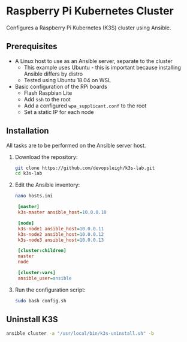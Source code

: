 # Raspberry Pi Kubernetes Cluster

Configures a Raspberry Pi Kubernetes (K3S) cluster using Ansible.

## Prerequisites

- A Linux host to use as an Ansible server, separate to the cluster
  - This example uses Ubuntu - this is important because installing Ansible differs by distro
  - Tested using Ubuntu 18.04 on WSL
- Basic configuration of the RPi boards
  - Flash Raspbian Lite
  - Add `ssh` to the root
  - Add a configured `wpa_supplicant.conf` to the root
  - Set a static IP for each node

## Installation

All tasks are to be performed on the Ansible server host.

1. Download the repository:

   ```sh
   git clone https://github.com/devopsleigh/k3s-lab.git
   cd k3s-lab
   ```

2. Edit the Ansible inventory:

   ```sh
   nano hosts.ini
   ```

   ```ini
    [master]
    k3s-master ansible_host=10.0.0.10

    [node]
    k3s-node1 ansible_host=10.0.0.11
    k3s-node2 ansible_host=10.0.0.12
    k3s-node3 ansible_host=10.0.0.13

    [cluster:children]
    master
    node

    [cluster:vars]
    ansible_user=ansible
   ```

3. Run the configuration script:

   ```sh
   sudo bash config.sh
   ```

## Uninstall K3S

```sh
ansible cluster -a "/usr/local/bin/k3s-uninstall.sh" -b
```
